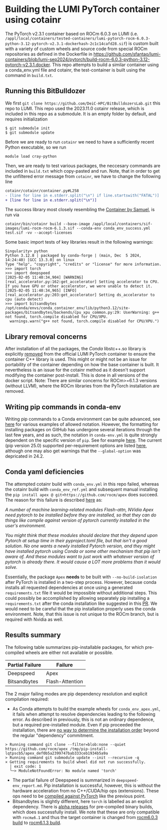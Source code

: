 # Building the LUMI PyTorch container using cotainr
The PyTorch v2.3.1 container based on ROCm 6.0.3 on LUMI (i.e. `/appl/local/containers/tested-containers/lumi-pytorch-rocm-6.0.3-python-3.12-pytorch-v2.3.1-dockerhash-2c1c14cafd28.sif`) is custom built with a variety of custom wheels and source code from special ROCm repositories as defined in the Dockerfile in https://github.com/sfantao/lumi-containers/blob/lumi-sep2024/pytorch/build-rocm-6.0.3-python-3.12-pytorch-v2.3.1.docker.
This repo attempts to build a similar container using a conda_env.yml file and cotainr, the test-container is built using the command in `build.txt`.

## Running this BitBulldozer
We first `git clone https://github.com/DeiC-HPC/BitBulldozersLab.git` this repo to LUMI.
This repo used the 2023.11.0 cotainr release, which is included in this repo as a submodule. It is an empty folder by default, and requires initialization 
```
$ git submodule init
$ git submodule update
```
Before we are ready to run `cotainr` we need to have a sufficiently recent Python executable, so we run
```
module load cray-python
```
Then, we are ready to test various packages, the neccesary commands are included in `build.txt` which copy-pasted and run. Note, that in order to get the unfiltered error message from `cotainr`, we have to change the following line
```diff
cotainr/cotainr/container.py#L258
- [line for line in e.stderr.split("\n") if line.startswith("FATAL")]
+ [line for line in e.stderr.split("\n")]

```
The success library most closely resembling the [Container by Samuel](https://github.com/sfantao/lumi-containers/blob/lumi-sep2024/pytorch/build-rocm-6.1.3-python-3.12-pytorch-v2.4.1.docker), is run via
```
cotainr/bin/cotainr build --base-image /appl/local/containers/sif-images/lumi-rocm-rocm-6.1.3.sif --conda-env conda_env_success.yml test.sif -vv --accept-licenses
```
Some basic import tests of key libraries result in the following warnings:
```
Singularity> python
Python 3.12.8 | packaged by conda-forge | (main, Dec  5 2024, 14:24:40) [GCC 13.3.0] on linux
Type "help", "copyright", "credits" or "license" for more information.
>>> import torch
>>> import deepspeed
[2025-02-05 11:40:34,904] [WARNING] [real_accelerator.py:162:get_accelerator] Setting accelerator to CPU. If you have GPU or other accelerator, we were unable to detect it.
[2025-02-05 11:40:34,965] [INFO] [real_accelerator.py:203:get_accelerator] Setting ds_accelerator to cpu (auto detect)
>>> import bitsandbytes
/opt/conda/envs/conda_container_env/lib/python3.12/site-packages/bitsandbytes/backends/cpu_xpu_common.py:29: UserWarning: g++ not found, torch.compile disabled for CPU/XPU.
  warnings.warn("g++ not found, torch.compile disabled for CPU/XPU.")
```

## Library removal concerns
After installation of all the packages, the _Conda_ libstc++.so library  is explicitly [removed](https://github.com/sfantao/lumi-containers/blob/lumi-sep2024/common/Dockerfile.no-torch-libstdc%2B%2B) from the official LUMI PyTorch container to ensure the container C++ library is used. This might or might not be an issue for portability of the container depending on how the base container is built. It nevertheless is an issue for the cotainr method as it doesn't support modifying the container post-install. This is done in all versions of the docker script. Note: There are similar concerns for ROCm>=6.1.3 versions (without LLVM), where the ROCm libraries from the PyTorch installation are removed.

## Writing pip commands in conda-env
Writing pip commands to a Conda environment can be quite advanced, see [here](https://github.com/conda/conda/blob/main/tests/env/support/advanced-pip/environment.yml) for various examples of allowed notation. However, the formatting for installing packages on GitHub has undergone several iterations through the last few years, and as such, the notation in `conda-env.yml` is quite strongly dependent on the specific version of `pip`. See for example [here](https://github.com/pypa/pip/pull/11617). The current (pip version 25.0) supported per-requirement options are listed [here](https://pip.pypa.io/en/latest/reference/requirements-file-format/#per-requirement-options), although one may also get warnings that the `--global-option` was depricated in 24.2.

## Conda yaml deficiencies
The attempted cotainr build with `conda_env.yml` in this repo failed, whereas the cotainr build with `conda_env_ref.yml` and subsequent manual installing the `pip install apex @ git+https://github.com/rocm/apex` does succeed. The reason for this failure is described [here](https://github.com/astral-sh/uv/issues/1715) as:

_A number of machine learning-related modules Flash-attn, NVidia Apex need pytorch to be installed before they are installed, so that they can do things like compile against version of pytorch currently installed in the user's environment._

_You might think that these modules should declare that they depend upon Pytorch at setup time in their pyproject.toml file, but that isn't a good solution. No one wants a newly installed Pytorch version, and they might have installed pytorch using Conda or some other mechanism that pip isn't aware of. And these modules want to just work with whatever version of pytorch is already there. It would cause a LOT more problems than it would solve._

Essentially, the package `Apex` **needs** to be built with `--no-build-isolation` after PyTorch is installed in a two-step process. However, because conda installs all requested dependencies at once using a generated `requirements.txt` file it would be impossible without additional steps. This could possibly be accomplished by allowing separately pip installing a `requirements.txt` after the conda installation like suggested in this [PR](https://github.com/DeiC-HPC/cotainr/pull/55). We would need to be careful that the pip installation properly uses the conda environment. Note, that this issue is not unique to the ROCm branch, but is required with Nvidia as well.

## Results summary
The following table summarizes pip-installable packages, for which pre-compiled wheels are either not available or possible.

| Partial Failure | Failure         |
| --------------- | --------------- |
| Deepspeed       | Apex            |
| Bitsandbytes    | Flash-Attention |

The 2 major failing modes are pip dependency resolution and explicit compilation required:
- As Conda attempts to build the example wheels for `conda_env_apex.yml`, it fails when attempt to resolve dependencies leading to the following error. As described in previously, this is not an ordinary dependence, but a required pre-installed module. Even if pip proceeded the installation, there are [no way to determine the installation order](https://pip.pypa.io/en/stable/cli/pip_install/#installation-order) beyond the regular "dependency" commitment. 
```pip
> Running command git clone --filter=blob:none --quiet https://github.com/rocm/apex /tmp/pip-install-lqtpscb5/apex_def0b5a2399747bab333ceb1934b5a9a           
> Running command git submodule update --init --recursive -q
× Getting requirements to build wheel did not run successfully.
  │ exit code: 1
  ╰─> ModuleNotFoundError: No module named 'torch'
``` 
- The partial failure of Deepspeed is summarized in `deepspeed-env_report.md`. Pip installation is successful, however, this is without the hardware acceleration from no C++/CUDA/hip ops (extensions). These ops need to be [compiled against PyTorch](https://www.deepspeed.ai/tutorials/advanced-install/#pre-install-deepspeed-ops) like the previous point.
- Bitsandbytes is slightly different, here `torch` is labelled as an explicit dependency. There is [alpha releases](https://huggingface.co/docs/bitsandbytes/main/en/installation?backend=AMD+ROCm&platform=Linux#multi-backend-pip) for pre-compiled binary builds, which does successfully install. We note that these are only compatible with `rocm≥6.1` and thus the target container is changed from [rocm6.0.3 build](https://github.com/sfantao/lumi-containers/blob/lumi-sep2024/pytorch/build-rocm-6.0.3-python-3.12-pytorch-v2.3.1.docker) to [rocm6.1.3 build](https://github.com/sfantao/lumi-containers/blob/lumi-sep2024/pytorch/build-rocm-6.1.3-python-3.12-pytorch-v2.4.1.docker).

